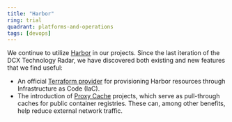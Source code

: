 ```yaml
---
title: "Harbor"
ring: trial
quadrant: platforms-and-operations
tags: [devops]
---
```


We continue to utilize [Harbor](https://goharbor.io) in our projects. Since the last iteration of the DCX Technology Radar, we have discovered both existing and new features that we find useful:

- An official [Terraform provider](https://registry.terraform.io/providers/goharbor/harbor/latest) for provisioning Harbor resources through Infrastructure as Code (IaC).
- The introduction of [Proxy Cache](https://goharbor.io/docs/latest/administration/configure-proxy-cache/) projects, which serve as pull-through caches for public container registries. These can, among other benefits, help reduce external network traffic.
